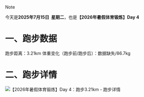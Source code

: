 > [!NOTE]
> 今天是**2025年7月15日&nbsp;&nbsp;星期二**，也是<b>【2026年暑假体育锻炼】Day 4</b>
# 一、跑步数据
跑步距离：3.21km
体重变化（跑步前/跑步后）：数据缺失/86.7kg
# 二、跑步详情
![【2026年暑假体育锻炼】Day 4：跑步3.21km - 跑步详情](https://cdn.yopngs.com/2025/08/22/d1017454-7118-478d-b7b4-f9bb87dc973f.png)
<!-- ##{"timestamp":1752589586}## -->